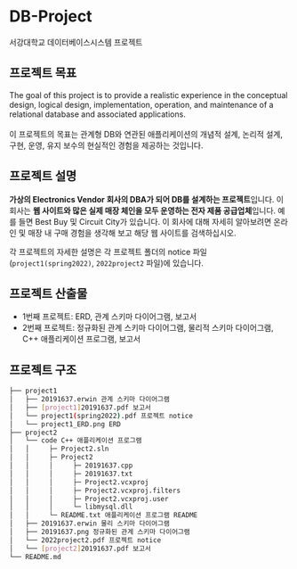 # DB-Project
서강대학교 데이터베이스시스템 프로젝트

## 프로젝트 목표
The goal of this project is to provide a realistic experience in the conceptual design, logical design, implementation, operation, and maintenance of a relational database and associated applications.
<br><br>
이 프로젝트의 목표는 관계형 DB와 연관된 애플리케이션의 개념적 설계, 논리적 설계, 구현, 운영, 유지 보수의 현실적인 경험을 제공하는 것입니다.

## 프로젝트 설명
**가상의 Electronics Vendor 회사의 DBA가 되어 DB를 설계하는 프로젝트**입니다.
이 회사는 **웹 사이트와 많은 실제 매장 체인을 모두 운영하는 전자 제품 공급업체**입니다. 예를 들면 Best Buy 및 Circuit City가 있습니다. 이 회사에 대해 자세히 알아보려면 온라인 및 매장 내 구매 경험을 생각해 보고 해당 웹 사이트를 검색하십시오.

각 프로젝트의 자세한 설명은 각 프로젝트 폴더의 notice 파일(`project1(spring2022)`, `2022project2` 파일)에 있습니다.

## 프로젝트 산출물
- 1번째 프로젝트: ERD, 관계 스키마 다이어그램, 보고서
- 2번째 프로젝트: 정규화된 관계 스키마 다이어그램, 물리적 스키마 다이어그램, C++ 애플리케이션 프로그램, 보고서

## 프로젝트 구조
```bash
├── project1
│   ├── 20191637.erwin 관계 스키마 다이어그램
│   ├── [project1]20191637.pdf 보고서
│   └── project1(spring2022).pdf 프로젝트 notice
│   └── project1_ERD.png ERD
├── project2
│   └── code C++ 애플리케이션 프로그램
│   │     ├─ Project2.sln
│   │     ├─ Project2
│   │     │     ├─ 20191637.cpp
│   │     │     ├─ 20191637.txt
│   │     │     ├─ Project2.vcxproj
│   │     │     ├─ Project2.vcxproj.filters
│   │     │     ├─ Project2.vcxproj.user
│   │     │     └─ libmysql.dll
│   │     └─ README.txt 애플리케이션 프로그램 README
│   ├── 20191637.erwin 물리 스키마 다이어그램
│   ├── 20191637.png 정규화된 관계 스키마 다이어그램
│   └── 2022project2.pdf 프로젝트 notice
│   └── [project2]20191637.pdf 보고서
└── README.md
``` 

